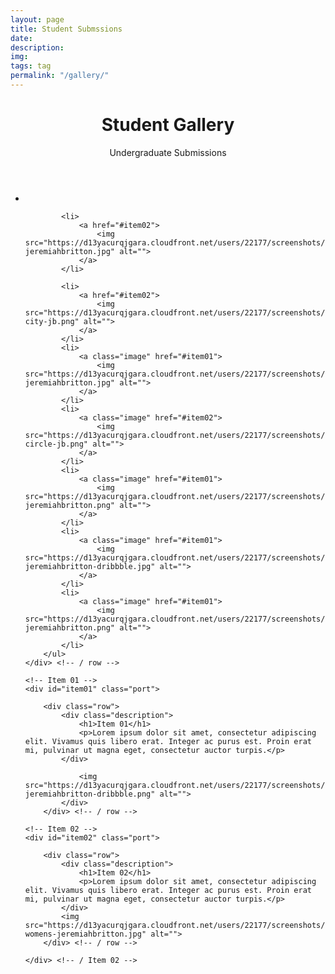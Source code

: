 ```yaml
---
layout: page
title: Student Submssions
date:
description:
img:
tags: tag
permalink: "/gallery/"
---
```


<link rel="stylesheet" href="https://cdnjs.cloudflare.com/ajax/libs/meyer-reset/2.0/reset.min.css">
<link rel="stylesheet" href="../assets/css/sass/gallery.sass">
<link rel="stylesheet" href="../assets/css/gallery.css">


<header id="page-header">
    <h1>Student Gallery</h1>
    <p>Undergraduate Submissions</p>
</header>

<div id="top"></div>
<section class="gallery">
	<div class="row">
		<ul>
			<a href="#" class="close"></a>
			<li>
				<a href="#item02">
					<img src="https://d13yacurqjgara.cloudfront.net/users/22177/screenshots/1474358/respecthustle-bearfight-jeremiahbritton-.png" alt="">
				</a>
			</li>

			<li>
				<a href="#item02">
					<img src="https://d13yacurqjgara.cloudfront.net/users/22177/screenshots/1514374/essentialswallpaperdribbble-jeremiahbritton.jpg" alt="">
				</a>
			</li>

			<li>
				<a href="#item02">
					<img src="https://d13yacurqjgara.cloudfront.net/users/22177/screenshots/1502114/upatnight-city-jb.png" alt="">
				</a>
			</li>
			<li>
				<a class="image" href="#item01">
					<img src="https://d13yacurqjgara.cloudfront.net/users/22177/screenshots/1483213/dog-jeremiahbritton.jpg" alt="">
				</a>
			</li>
			<li>
				<a class="image" href="#item02">
					<img src="https://d13yacurqjgara.cloudfront.net/users/22177/screenshots/1147375/dwyl-circle-jb.png" alt="">
				</a>
			</li>
			<li>
				<a class="image" href="#item01">
					<img src="https://d13yacurqjgara.cloudfront.net/users/22177/screenshots/1139662/libertytorch-jeremiahbritton.png" alt="">
				</a>
			</li>
			<li>
				<a class="image" href="#item01">
					<img src="https://d13yacurqjgara.cloudfront.net/users/22177/screenshots/1484728/essentials-jeremiahbritton-dribbble.jpg" alt="">
				</a>
			</li>
			<li>
				<a class="image" href="#item01">
					<img src="https://d13yacurqjgara.cloudfront.net/users/22177/screenshots/1425556/draftdrawcoasters-jeremiahbritton.png" alt="">
				</a>
			</li>
		</ul>
	</div> <!-- / row -->

	<!-- Item 01 -->
	<div id="item01" class="port">

		<div class="row">
			<div class="description">
				<h1>Item 01</h1>
				<p>Lorem ipsum dolor sit amet, consectetur adipiscing elit. Vivamus quis libero erat. Integer ac purus est. Proin erat mi, pulvinar ut magna eget, consectetur auctor turpis.</p>
			</div>

				<img src="https://d13yacurqjgara.cloudfront.net/users/22177/screenshots/1379781/winterletters-jeremiahbritton-dribbble.png" alt="">
			</div>
		</div> <!-- / row -->

 <!-- / Item 02 -->

	<!-- Item 02 -->
	<div id="item02" class="port">

		<div class="row">
			<div class="description">
				<h1>Item 02</h1>
				<p>Lorem ipsum dolor sit amet, consectetur adipiscing elit. Vivamus quis libero erat. Integer ac purus est. Proin erat mi, pulvinar ut magna eget, consectetur auctor turpis.</p>
			</div>
			<img src="https://d13yacurqjgara.cloudfront.net/users/22177/screenshots/404704/wontstopblue-womens-jeremiahbritton.jpg" alt="">
		</div> <!-- / row -->

	</div> <!-- / Item 02 -->

</section> <!-- / projects -->

<script src="../assets/js/jquery-2.1.3.js"></script>
<script src="../assets/js/gallery.js"></script>





<!--<h3>Game Design Documents</h3>
<p>Fam locavore snackwave bushwick +1 sartorial. Selfies portland knausgaard synth. Pop-up art party marfa deep v pitchfork subway tile 3 wolf moon. Ennui pinterest tumblr yr, adaptogen succulents copper mug twee. Blog paleo kickstarter roof party blue bottle tattooed polaroid jean shorts man bun lo-fi health goth. Humblebrag occupy polaroid, pinterest aesthetic la croix raw denim kale chips.<p>

<iframe src="https://h5p.org/h5p/embed/824" width="1090" height="751" frameborder="0" allowfullscreen="allowfullscreen"></iframe><script src="https://h5p.org/sites/all/modules/h5p/library/js/h5p-resizer.js" charset="UTF-8"></script>

<h3>Level Designs (Flash-based Level Editing)</h3>

<iframe src="https://h5p.org/h5p/embed/64158" width="1090" height="706" frameborder="0" allowfullscreen="allowfullscreen"></iframe>

<h3>Application Interface Design</h3>

<iframe src="https://h5p.org/h5p/embed/2966" width="1090" height="679" frameborder="0" allowfullscreen="allowfullscreen"></iframe>

<h3>Website Design (Non-coded)</h3>

<iframe src="https://h5p.org/h5p/embed/128863" width="1090" height="792" frameborder="0" allowfullscreen="allowfullscreen"></iframe>

<h3>Website Development</h3>

<iframe src="https://h5p.org/h5p/embed/6727" width="1090" height="705" frameborder="0" allowfullscreen="allowfullscreen"></iframe>-->
